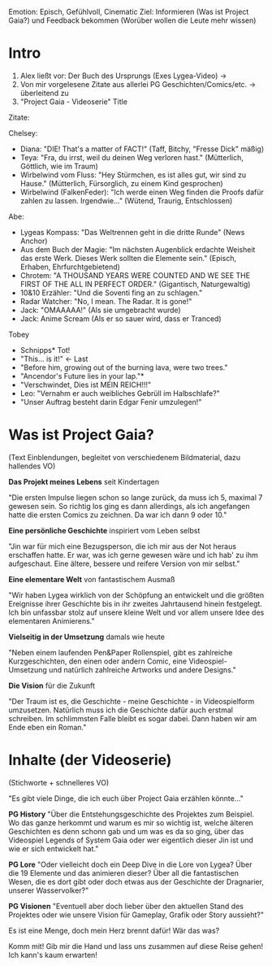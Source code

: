 Emotion: Episch, Gefühlvoll, Cinematic
Ziel: Informieren (Was ist Project Gaia?) und Feedback bekommen (Worüber wollen die Leute mehr wissen)
# Intro
1. Alex ließt vor: Der Buch des Ursprungs (Exes Lygea-Video) ->
2. Von mir vorgelesene Zitate aus allerlei PG Geschichten/Comics/etc. -> überleitend zu
3. "Project Gaia - Videoserie" Title

Zitate:

Chelsey:
* Diana: "DIE! That's a matter of FACT!"
  (Taff, Bitchy, "Fresse Dick" mäßig)
* Teya: "Fra, du irrst, weil du deinen Weg verloren hast."
  (Mütterlich, Göttlich, wie im Traum)
* Wirbelwind vom Fluss: "Hey Stürmchen, es ist alles gut, wir sind zu Hause."
  (Mütterlich, Fürsorglich, zu einem Kind gesprochen)
* Wirbelwind (FalkenFeder): "Ich werde einen Weg finden die Proofs dafür zahlen zu lassen. Irgendwie..." (Wütend, Traurig, Entschlossen)    

Abe:
* Lygeas Kompass: "Das Weltrennen geht in die dritte Runde"
  (News Anchor)
* Aus dem Buch der Magie: "Im nächsten Augenblick erdachte Weisheit das erste Werk. Dieses Werk sollten die Elemente sein."
  (Episch, Erhaben, Ehrfurchtgebietend)
* Chrotem: "A THOUSAND YEARS WERE COUNTED AND WE SEE THE FIRST OF THE ALL IN PERFECT ORDER."
  (Gigantisch, Naturgewaltig)
* 10&10 Erzähler: "Und die Soventi fing an zu schlagen."
* Radar Watcher: "No, I mean. The Radar. It is gone!"
* Jack: "OMAAAAA!"
  (Als sie umgebracht wurde)
* Jack: Anime Scream (Als er so sauer wird, dass er Tranced)

Tobey
* Schnipps* Tot!
* "This... is it!" <- Last
* "Before him, growing out of the burning lava, were two trees."
* "Ancendor's Future lies in your lap."*  
* "Verschwindet, Dies ist MEIN REICH!!!"
* Leo: "Vernahm er auch weibliches Gebrüll im Halbschlafe?"
* "Unser Auftrag besteht darin Edgar Fenir umzulegen!"


# Was ist Project Gaia?
(Text Einblendungen, begleitet von verschiedenem Bildmaterial, dazu hallendes VO)

**Das Projekt meines Lebens**
seit Kindertagen

"Die ersten Impulse liegen schon so lange zurück, da muss ich 5, maximal 7 gewesen sein. So richtig los ging es dann allerdings, als ich angefangen hatte die ersten Comics zu zeichnen. Da war ich dann 9 oder 10."

**Eine persönliche Geschichte**
inspiriert vom Leben selbst

"Jin war für mich eine Bezugsperson, die ich mir aus der Not heraus erschaffen hatte. Er war, was ich gerne gewesen wäre und ich hab' zu ihm aufgeschaut. Eine ältere, bessere und reifere Version von mir selbst."

**Eine elementare Welt**
von fantastischem Ausmaß

"Wir haben Lygea wirklich von der Schöpfung an entwickelt und die größten Ereignisse ihrer Geschichte bis in ihr zweites Jahrtausend hinein festgelegt. Ich bin unfassbar stolz auf unsere kleine Welt und vor allem unsere Idee des elementaren Animierens."

**Vielseitig in der Umsetzung**
damals wie heute

"Neben einem laufenden Pen&Paper Rollenspiel, gibt es zahlreiche Kurzgeschichten, den einen oder andern Comic, eine Videospiel-Umsetzung und natürlich zahlreiche Artworks und andere Designs."

**Die Vision**
für die Zukunft

"Der Traum ist es, die Geschichte - meine Geschichte - in Videospielform umzusetzen. Natürlich muss ich die Geschichte dafür auch erstmal schreiben. Im schlimmsten Falle bleibt es sogar dabei. Dann haben wir am Ende eben ein Roman."



# Inhalte (der Videoserie)
(Stichworte + schnelleres VO)

"Es gibt viele Dinge, die ich euch über Project Gaia erzählen könnte..."

**PG History**
"Über die Entstehungsgeschichte des Projektes zum Beispiel. Wo das ganze herkommt und warum es mir so wichtig ist, welche älteren Geschichten es denn schonn gab und um was es da so ging, über das Videospiel Legends of System Gaia oder wer eigentlich dieser Jin ist und wie er sich entwickelt hat."

**PG Lore**
"Oder vielleicht doch ein Deep Dive in die Lore von Lygea? Über die 19 Elemente und das animieren dieser? Über all die fantastischen Wesen, die es dort gibt oder doch etwas aus der Geschichte der Dragnarier, unserer Wasservolker?"

**PG Visionen**
"Eventuell aber doch lieber über den aktuellen Stand des Projektes oder wie unsere Vision für Gameplay, Grafik oder Story aussieht?"

Es ist eine Menge, doch mein Herz brennt dafür! Wär das was? 

Komm mit! Gib mir die Hand und lass uns zusammen auf diese Reise gehen! Ich kann's kaum erwarten!